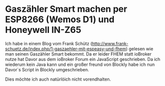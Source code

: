# Gaszähler Smart machen per ESP8266 (Wemos D1) und Honeywell IN-Z65

Ich habe in einem Blog vom Frank Schütz (http://www.frank-schuetz.de/index.php/1-gaszaehler-mit-espeasy-und-fhem) gelesen wie man seinen Gaszähler Smart bekommt. Da er leider FHEM statt ioBroker nutze hat Davor aus dem ioBroker Forum ein JavaScript geschrieben. Da ich wiederum kein Java kann und ein großer freund von Blockly habe ich nun Davor´s Script in Blockly umgeschrieben.

Dies möchte ich auch natürlöich nicht vorendhalten.

